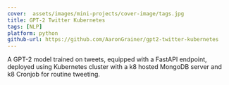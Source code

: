 ```yaml
---
cover:  assets/images/mini-projects/cover-image/tags.jpg
title: GPT-2 Twitter Kubernetes
tags: [NLP]
platform: python
github-url: https://github.com/AaronGrainer/gpt2-twitter-kubernetes
---
```


A GPT-2 model trained on tweets, equipped with a FastAPI endpoint, deployed using Kubernetes cluster with a k8 hosted MongoDB server and k8 Cronjob for routine tweeting.
